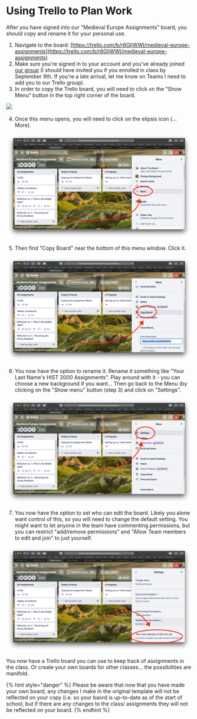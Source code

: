 # Using Trello to Plan Work

After you have signed into our "Medieval Europe Assignments" board, you should copy and rename it for your personal use. 

1. Navigate to the board: [https://trello.com/b/r6GljWWI/medieval-europe-assignments](https://trello.com/b/r6GljWWI/medieval-europe-assignments)
2. Make sure you're signed in to your account and you've already joined [our group](./#how-to-sign-up-for-trello) \(I should have invited you if you enrolled in class by September 9th. If you're a late arrival, let me know on Teams I need to add you to our Trello group\). 
3. In order to copy the Trello board, you will need to click on the "Show Menu"  button in the top right corner of the board. 

![](../../.gitbook/assets/screen-shot-2020-09-10-at-9.44.55-am.png)

4. Once this menu opens, you will need to click on the elipsis icon \(... More\).

![](../../.gitbook/assets/screen-shot-2020-09-10-at-9.45.11-am.png)

5. Then find "Copy Board" near the bottom of this menu window. Click it. 

![](../../.gitbook/assets/screen-shot-2020-09-10-at-9.45.20-am.png)

6. You now have the option to rename it. Rename it something like "Your Last Name's HIST 2000 Assignments". Play around with it - you can choose a new background if you want... Then go back to the Menu \(by clicking on the "Show menu" button \(step 3\) and click on "Settings". 

![](../../.gitbook/assets/screen-shot-2020-09-10-at-9.45.43-am.png)

7. You now have the option to set who can edit the board. Likely you alone want control of this, so you will need to change the default setting. You might want to let anyone in the team have commenting permissions, but you can restrict "add/remove permissions" and "Allow Team members to edit and join" to just yourself. 

![](../../.gitbook/assets/screen-shot-2020-09-10-at-9.45.53-am.png)

You now have a Trello board you can use to keep track of assignments in the class. Or create your own boards for other classes... the possibilities are manifold. 

{% hint style="danger" %}
Please be aware that now that you have made your own board, any changes I make in the original template will not be reflected on your copy \(i.e. so your baord is up-to-date as of the start of school, but if there are any changes to the class/ assignments they will not be reflected on your board. 
{% endhint %}







